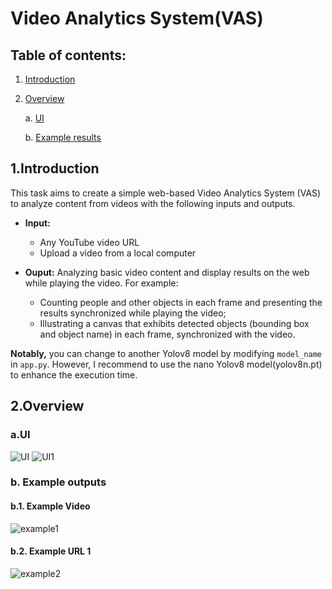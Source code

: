 # Video Analytics System(VAS)

## Table of contents:
1. [Introduction](https://github.com/khoi03/Video-Analytics-System-VAS/blob/master/README.md#1introduction)

2. [Overview](https://github.com/khoi03/Video-Analytics-System-VAS/blob/master/README.md#2overview)

   a. [UI](https://github.com/khoi03/Video-Analytics-System-VAS/blob/master/README.md#aui)
   
   b. [Example results](https://github.com/khoi03/Video-Analytics-System-VAS/blob/master/README.md#bexample-results)
   
## 1.Introduction
This task aims to create a simple web-based Video Analytics System (VAS) to analyze content from videos with the following inputs and outputs.
- **Input:**
   - Any YouTube video URL
   - Upload a video from a local computer
  
- **Ouput:** Analyzing basic video content and display results on the web while playing the video. For example:
   - Counting people and other objects in each frame and presenting the results synchronized while playing the video;
   - Illustrating a canvas that exhibits detected objects (bounding box and object name) in each frame, synchronized with the video.

**Notably,** you can change to another Yolov8 model by modifying `model_name` in `app.py`. However, I recommend to use the nano Yolov8 model(yolov8n.pt) to enhance the execution time.

## 2.Overview

### a.UI
![UI](https://github.com/khoi03/Video-Analytics-System-VAS/assets/80579165/81dc3226-477e-49cd-9d2c-bb626321dc20)
![UI1](https://github.com/khoi03/Video-Analytics-System-VAS/assets/80579165/0a68fcab-2caa-43f9-a19f-5cc35b4c1063)

### b. Example outputs

#### b.1. Example Video
![example1](https://github.com/khoi03/Video-Analytics-System-VAS/assets/80579165/1cdb0308-a6c8-4046-b325-2f5d14834898)

#### b.2. Example URL 1
![example2](https://github.com/khoi03/Video-Analytics-System-VAS/assets/80579165/2c72a61a-da82-48d0-b917-20dc4af1dfe7)
